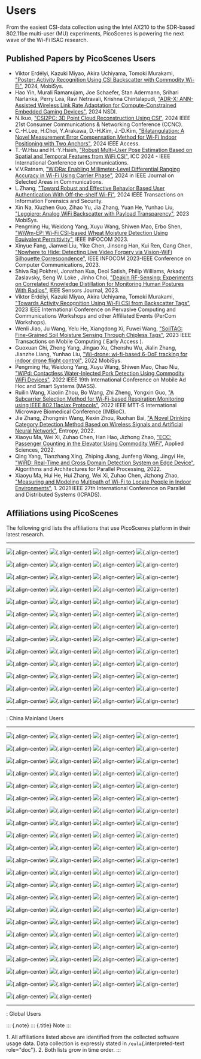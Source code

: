 Users
=====

From the easiest CSI-data collection using the Intel AX210 to the
SDR-based 802.11be multi-user (MU) experiments, PicoScenes is powering
the next wave of the Wi-Fi ISAC research.

Published Papers by PicoScenes Users
------------------------------------

-   Viktor Erdélyi, Kazuki Miyao, Akira Uchiyama, Tomoki Murakami,
    [\"Poster: Activity Recognition Using CSI Backscatter with Commodity
    Wi-Fi\"](https://dl.acm.org/doi/abs/10.1145/3643832.3661396), 2024,
    MobiSys.
-   Hao Yin, Murali Ramanujam, Joe Schaefer, Stan Adermann, Srihari
    Narlanka, Perry Lea, Ravi Netravali, Krishna Chintalapudi, [\"ADR-X:
    ANN-Assisted Wireless Link Rate Adaptation for Compute-Constrained
    Embedded Gaming
    Devices\"](https://www.usenix.org/conference/nsdi24/presentation/yin),
    2024 NSDI.
-   N.Ikuo, [\"CSI2PC: 3D Point Cloud Reconstruction Using
    CSI\"](https://ieeexplore.ieee.org/abstract/document/10454882), 2024
    IEEE 21st Consumer Communications & Networking Conference (CCNC).
-   C.-H.Lee, H.Choi, Y.Arakawa, D.-H.Kim, J.-D.Kim, [\"Bilatangulation:
    A Novel Measurement Error Compensation Method for Wi-Fi Indoor
    Positioning with Two
    Anchors\"](https://ieeexplore.ieee.org/abstract/document/10643056),
    2024 IEEE Access.
-   T.-W.Hsu and H.-Y.Hsieh, [\"Robust Multi-User Pose Estimation Based
    on Spatial and Temporal Features from WiFi
    CSI\"](https://ieeexplore.ieee.org/abstract/document/10623053), ICC
    2024 - IEEE International Conference on Communications.
-   V.V.Ratnam, [\"WiDRa: Enabling Millimeter-Level Differential Ranging
    Accuracy in Wi-Fi Using Carrier
    Phase\"](https://ieeexplore.ieee.org/abstract/document/10556775),
    2024 in IEEE Journal on Selected Areas in Communications.
-   L.Zhang, [\"Toward Robust and Effective Behavior Based User
    Authentication With Off-the-shelf
    Wi-Fi\"](https://ieeexplore.ieee.org/abstract/document/10597619),
    2024 IEEE Transactions on Information Forensics and Security.
-   Xin Na, Xiuzhen Guo, Zihao Yu, Jia Zhang, Yuan He, Yunhao Liu,
    [\"Leggiero: Analog WiFi Backscatter with Payload
    Transparency\"](https://dl.acm.org/doi/abs/10.1145/3581791.3596835),
    2023 MobiSys.
-   Pengming Hu, Weidong Yang, Xuyu Wang, Shiwen Mao, Erbo Shen,
    [\"WiWm-EP: Wi-Fi CSI-based Wheat Moisture Detection Using
    Equivalent
    Permittivity\"](https://ieeexplore.ieee.org/abstract/document/10225988),
    IEEE INFOCOM 2023.
-   Xinyue Fang, Jianwei Liu, Yike Chen, Jinsong Han, Kui Ren, Gang
    Chen, [\"Nowhere to Hide: Detecting Live Video Forgery via
    Vision-WiFi Silhouette
    Correspondence\"](https://ieeexplore.ieee.org/abstract/document/10228947),
    IEEE INFOCOM 2023-IEEE Conference on Computer Communications, 2023.
-   Shiva Raj Pokhrel, Jonathan Kua, Deol Satish, Philip Williams,
    Arkady Zaslavsky, Seng W. Loke , Jinho Choi, [\"Deakin RF-Sensing:
    Experiments on Correlated Knowledge Distillation for Monitoring
    Human Postures With
    Radios\"](https://ieeexplore.ieee.org/abstract/document/10271124),
    IEEE Sensors Journal, 2023.
-   Viktor Erdélyi, Kazuki Miyao, Akira Uchiyama, Tomoki Murakami,
    [\"Towards Activity Recognition Using Wi-Fi CSI from Backscatter
    Tags\"](https://ieeexplore.ieee.org/abstract/document/10150323),
    2023 IEEE International Conference on Pervasive Computing and
    Communications Workshops and other Affiliated Events (PerCom
    Workshops).
-   Wenli Jiao, Ju Wang, Yelu He, Xiangdong Xi, Fuwei Wang, [\"SoilTAG:
    Fine-Grained Soil Moisture Sensing Through Chipless
    Tags\"](https://ieeexplore.ieee.org/abstract/document/10061277),
    2023 IEEE Transactions on Mobile Computing ( Early Access ).
-   Guoxuan Chi, Zheng Yang, Jingao Xu, Chenshu Wu, Jialin Zhang,
    Jianzhe Liang, Yunhao Liu, [\"Wi-drone: wi-fi-based 6-DoF tracking
    for indoor drone flight
    control\"](https://dl.acm.org/doi/abs/10.1145/3498361.3538936), 2022
    MobiSys.
-   Pengming Hu, Weidong Yang, Xuyu Wang, Shiwen Mao, Chao Niu, [\"WiPd:
    Contactless Water-Injected Pork Detection Using Commodity WiFi
    Devices\"](https://ieeexplore.ieee.org/abstract/document/9973501),
    2022 IEEE 19th International Conference on Mobile Ad Hoc and Smart
    Systems (MASS).
-   Ruilin Wang, Xiaolin Zhou, Bo Wang, Zhi Zheng, Yongxin Guo, [\"A
    Subcarrier Selection Method for Wi-Fi-based Respiration Monitoring
    using IEEE 802.11ac/ax
    Protocols\"](https://ieeexplore.ieee.org/abstract/document/9790274),
    2022 IEEE MTT-S International Microwave Biomedical Conference
    (IMBioC).
-   Jie Zhang, Zhongmin Wang, Kexin Zhou, Ruohan Bai, [\"A Novel
    Drinking Category Detection Method Based on Wireless Signals and
    Artificial Neural
    Network\"](https://www.mdpi.com/1099-4300/24/11/1700),
    Entropy, 2022.
-   Xiaoyu Ma, Wei Xi, Zuhao Chen, Han Hao, Jizhong Zhao, [\"ECC:
    Passenger Counting in the Elevator Using Commodity
    WiFi\"](https://www.mdpi.com/2076-3417/12/14/7321), Applied
    Sciences, 2022.
-   Qing Yang, Tianzhang Xing, Zhiping Jiang, Junfeng Wang, Jingyi He,
    [\"WiRD: Real-Time and Cross Domain Detection System on Edge
    Device\"](https://link.springer.com/chapter/10.1007/978-3-030-95388-1_23),
    Algorithms and Architectures for Parallel Processing, 2022.
-   Xiaoyu Ma, Hui He, Hui Zhang, Wei Xi, Zuhao Chen, Jizhong Zhao,
    [\"Measuring and Modeling Multipath of Wi-Fi to Locate People in
    Indoor
    Environments\"](https://ieeexplore.ieee.org/abstract/document/9763705), 1.
    2021 IEEE 27th International Conference on Parallel and Distributed
    Systems (ICPADS).

Affiliations using PicoScenes
-----------------------------

The following grid lists the affiliations that use PicoScenes platform
in their latest research.

  ------------------------------------------------------------------------------------------ ------------------------------------------------------------------------------------- --------------------------------------------------------------------------------- -------------------------------------------------------------------------------------
  ![](/images/logos/Xidian_University.png){.align-center}                                    ![](/images/logos/XiJiao.png){.align-center}                                          ![](/images/logos/Zhejiang_University.png){.align-center}                         ![](/images/logos/Northwestern_University.png){.align-center}

  ![](/images/logos/Beijing_University_of_Posts_and_Telecommunications.png){.align-center}   ![](/images/logos/Tsinghua_University.png){.align-center}                             ![](/images/logos/Peking_University.png){.align-center}                           ![](/images/logos/Shandong_University_of_Science_and_Technology.png){.align-center}

  ![](/images/logos/uestc.jpg){.align-center}                                                ![](/images/logos/Kunming_University_of_Science_and_Technology.jfif){.align-center}   ![](/images/logos/National_University_of_Defense_Technology.png){.align-center}   ![](/images/logos/Jinan_University.png){.align-center}

  ![](/images/logos/Tianjin_University_of_Science_and_Technology.png){.align-center}         ![](/images/logos/XUPT.png){.align-center}                                            ![](/images/logos/dlut.jpg){.align-center}                                        ![](/images/logos/NJUPT.jpg){.align-center}

  ![](/images/logos/IMU.png){.align-center}                                                  ![](/images/logos/Central_South.png){.align-center}                                   ![](/images/logos/NUSRI.png){.align-center}                                       ![](/images/logos/ZJUT.png){.align-center}

  ![](/images/logos/SUSTech.jpg){.align-center}                                              ![](/images/logos/CQU.jpg){.align-center}                                             ![](/images/logos/USTC.png){.align-center}                                        ![](/images/logos/HAUT.png){.align-center}

  ![](/images/logos/SJTU.png){.align-center}                                                 ![](/images/logos/SCU.png){.align-center}                                             ![](/images/logos/HIT.png){.align-center}                                         ![](/images/logos/BJTU.png){.align-center}

  ![](/images/logos/SZU.jpg){.align-center}                                                  ![](/images/logos/HNUST.jpg){.align-center}                                           ![](/images/logos/NPU.jpg){.align-center}                                         ![](/images/logos/WUT.jpg){.align-center}

  ![](/images/logos/JiLin_University.jpg){.align-center}                                     ![](/images/logos/Central_China_Normal_University.jpeg){.align-center}                ![](/images/logos/SNU.jpg){.align-center}                                         ![](/images/logos/SouthEast_University.png){.align-center}

  ![](/images/logos/NJUST.png){.align-center}                                                ![](/images/logos/wyu.png){.align-center}                                             ![](/images/logos/OUOC.jpg){.align-center}                                        ![](/images/logos/TJU.png){.align-center}

  ![](/images/logos/GuangXiYiKe_University.png){.align-center}                               ![](/images/logos/Hefei_University_of_Technology.png){.align-center}                  ![](/images/logos/HUST.png){.align-center}                                        ![](/images/logos/MSRA.png){.align-center}

  ![](/images/logos/ZhengZhouUniversity.png){.align-center}                                  ![](/images/logos/FuDan.png){.align-center}                                           ![](/images/logos/HeFei_University.png){.align-center}                            ![](/images/logos/ZGKD.png){.align-center}

  ![](/images/logos/Hangzhou_City_University.png){.align-center}                             ![](/images/logos/Sun_Yat_sen_University.png){.align-center}                          ![](/images/logos/Hunan_University.png){.align-center}                            ![](/images/logos/huawei.png){.align-center}
  ------------------------------------------------------------------------------------------ ------------------------------------------------------------------------------------- --------------------------------------------------------------------------------- -------------------------------------------------------------------------------------

  : China Mainland Users

  ---------------------------------------------------------------- --------------------------------------------------------------- --------------------------------------------------------------- -------------------------------------------------------------------
  ![](/images/logos/UT_Austin.png){.align-center}                  ![](/images/logos/CSU.png){.align-center}                       ![](/images/logos/RGU.png){.align-center}                       ![](/images/logos/HKU.png){.align-center}

  ![](/images/logos/UW.png){.align-center}                         ![](/images/logos/Samsung.png){.align-center}                   ![](/images/logos/UCSD.png){.align-center}                      ![](/images/logos/IIT.Bombay.png){.align-center}

  ![](/images/logos/Kyoto.png){.align-center}                      ![](/images/logos/NTU.png){.align-center}                       ![](/images/logos/Mitsubishi_Electric.png){.align-center}       ![](/images/logos/UM.png){.align-center}

  ![](/images/logos/UOHYD.png){.align-center}                      ![](/images/logos/Moscow_State_University.png){.align-center}   ![](/images/logos/KNU.png){.align-center}                       ![](/images/logos/NTUST.png){.align-center}

  ![](/images/logos/UCL.png){.align-center}                        ![](/images/logos/UIT-HCM.jpg){.align-center}                   ![](/images/logos/Osaka.jpg){.align-center}                     ![](/images/logos/NSYSU.png){.align-center}

  ![](/images/logos/U_Hawaii_Manoa.png){.align-center}             ![](/images/logos/DJU.jpg){.align-center}                       ![](/images/logos/TUM.jpg){.align-center}                       ![](/images/logos/exeter.png){.align-center}

  ![](/images/logos/UA.png){.align-center}                         ![](/images/logos/I2R.png){.align-center}                       ![](/images/logos/UFG.png){.align-center}                       ![](/images/logos/KanSai.jpg){.align-center}

  ![](/images/logos/VNU.jpg){.align-center}                        ![](/images/logos/PrincetonUniversity.png){.align-center}       ![](/images/logos/SNU.png){.align-center}                       ![](/images/logos/CUHK.jpg){.align-center}

  ![](/images/logos/Nagoya_University.jpg){.align-center}          ![](/images/logos/NYCU.png){.align-center}                      ![](/images/logos/IIT_Madras.png){.align-center}                ![](/images/logos/MNIT.png){.align-center}

  ![](/images/logos/florida_state_university.png){.align-center}   ![](/images/logos/University_of_Waterloo.jpg){.align-center}    ![](/images/logos/University_of_Liverpool.png){.align-center}   ![](/images/logos/kyushu.png){.align-center}

  ![](/images/logos/MIPT.png){.align-center}                       ![](/images/logos/TUDelft.png){.align-center}                   ![](/images/logos/USYD.png){.align-center}                      ![](/images/logos/NUS.jpg){.align-center}

  ![](/images/logos/Northeastern.png){.align-center}               ![](/images/logos/BRECIA.png){.align-center}                    ![](/images/logos/University_of_Twente.png){.align-center}      ![](/images/logos/York_University.png){.align-center}

  ![](/images/logos/PolyU.png){.align-center}                      ![](/images/logos/CMU.png){.align-center}                       ![](/images/logos/Fraunhofer.png){.align-center}                ![](/images/logos/UCLA.png){.align-center}

  ![](/images/logos/TUDA.png){.align-center}                       ![](/images/logos/MHI.png){.align-center}                       ![](/images/logos/WASEDA.png){.align-center}                    ![](/images/logos/WITS.png){.align-center}

  ![](/images/logos/PASSAU.png){.align-center}                     ![](/images/logos/INESCTEC.png){.align-center}                  ![](/images/logos/BahirDar_University.png){.align-center}       ![](/images/logos/PusanUniversity.png){.align-center}

  ![](/images/logos/Tokyo.png){.align-center}                      ![](/images/logos/Universidade_de_Coimbra.png){.align-center}   ![](/images/logos/University_of_Cologne.png){.align-center}     ![](/images/logos/National_Central_University.png){.align-center}

  ![](/images/logos/CCU.png){.align-center}                        ![](/images/logos/Hanbat_University.png){.align-center}         ![](/images/logos/Dhaka_University.png){.align-center}          ![](/images/logos/Stuttgart_University.png){.align-center}

  ![](/images/logos/university_surrey.png){.align-center}          ![](/images/logos/ULPGC_University.png){.align-center}          ![](/images/logos/KU_Leuven_University.png){.align-center}      ![](/images/logos/Virginia_University.png){.align-center}

  ![](/images/logos/HW_Dubai_University.png){.align-center}        ![](/images/logos/JKU.png){.align-center}                       ![](/images/logos/NYCU_T.png){.align-center}                    ![](/images/logos/DTU.png){.align-center}

  ![](/images/logos/Keio_University.png){.align-center}            ![](/images/logos/NLP_Logix.png){.align-center}                 ![](/images/logos/Intel.png){.align-center}                     ![](/images/logos/Plymouth_University.png){.align-center}

  ![](/images/logos/Bremen_University.png){.align-center}          ![](/images/logos/WGU.png){.align-center}                       ![](/images/logos/Florida_University.png){.align-center}        ![](/images/logos/Kalgenfurt_University.png){.align-center}

  ![](/images/logos/Arizona_State_University.png){.align-center}   ![](/images/logos/Chemnitz.png){.align-center}                                                                                  
  ---------------------------------------------------------------- --------------------------------------------------------------- --------------------------------------------------------------- -------------------------------------------------------------------

  : Global Users

::: {.note}
::: {.title}
Note
:::

1\. All affiliations listed above are identified from the collected
software usage data. Data collection is expressly stated in
`/eula`{.interpreted-text role="doc"}. 2. Both lists grow in time order.
:::
